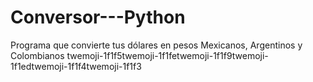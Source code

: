 # Conversor---Python
Programa que convierte tus dólares en pesos Mexicanos, Argentinos y Colombianos twemoji-1f1f5twemoji-1f1fetwemoji-1f1f9twemoji-1f1edtwemoji-1f1f4twemoji-1f1f3
